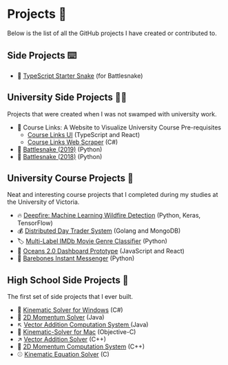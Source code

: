 # Projects 📝

Below is the list of all the GitHub projects I have created or contributed to. 

## Side Projects ⌨️
- 🐍 [TypeScript Starter Snake](https://github.com/kgorgi/starter-snake-node-ts) (for Battlesnake)

## University Side Projects 🧑‍🎓

Projects that were created when I was not swamped with university work. 

- 🔗 Course Links: A Website to Visualize University Course Pre-requisites
    - [Course Links UI](https://github.com/kgorgi/CourseLinks-UI) (TypeScript and React)
    - [Course Links Web Scraper](https://github.com/kgorgi/CourseLinks-Web-Scraper) (C#) 
- 🐍 [Battlesnake (2019)](https://github.com/kgorgi/Battlesnake-2019) (Python)
- 🐍 [Battlesnake (2018)](https://github.com/kgorgi/Battlesnake-2018) (Python)

## University Course Projects 🏫
 
Neat and interesting course projects that I completed during my studies at the University of Victoria. 

- 🔥 [Deepfire: Machine Learning Wildfire Detection](https://github.com/kgorgi/Deepfire) (Python, Keras, TensorFlow)
- 💰 [Distributed Day Trader System](https://github.com/kgorgi/Distributed-Day-Trading-System) (Golang and MongoDB)
- 🏷 [Multi-Label IMDb Movie Genre Classifier](https://github.com/kgorgi/Multi-Label-IMDb-Movie-Genre-Classifier) (Python)
- 🐬 [Oceans 2.0 Dashboard Prototype](https://github.com/kgorgi/Oceans-2.0-Dashboards) (JavaScript and React)
- 🦴 [Barebones Instant Messenger](https://github.com/kgorgi/Barebones-Instant-Messenger) (Python)

## High School Side Projects 🍎

The first set of side projects that I ever built. 

- 🏐 [Kinematic Solver for Windows](https://github.com/kgorgi/Kinematic-Solver-for-Windows) (C#)
- 🚙 [2D Momentum Solver](https://github.com/kgorgi/2D-Momentum-Solver) (Java)
- ↖ [Vector Addition Computation System ](https://github.com/kgorgi/VACS) (Java)
- 🏀 [Kinematic-Solver for Mac](https://github.com/kgorgi/Kinematic-Solver-for-Mac) (Objective-C)
- ↗ [Vector Addition Solver](https://github.com/kgorgi/Vector-Addition-Solver) (C++)
- 🚗 [2D Momentum Computation System](https://github.com/kgorgi/2D-MCS) (C++)
- ⚾ [Kinematic Equation Solver](https://github.com/kgorgi/Kinematic-Equation-Solver) (C)
